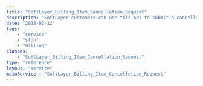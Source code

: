 ```yaml
---
title: "SoftLayer_Billing_Item_Cancellation_Request"
description: "SoftLayer customers can use this API to submit a cancellation request. A single service cancellation can contain multiple cancellation items which contain a billing item. "
date: "2018-02-12"
tags:
    - "service"
    - "sldn"
    - "Billing"
classes:
    - "SoftLayer_Billing_Item_Cancellation_Request"
type: "reference"
layout: "service"
mainService : "SoftLayer_Billing_Item_Cancellation_Request"
---
```

